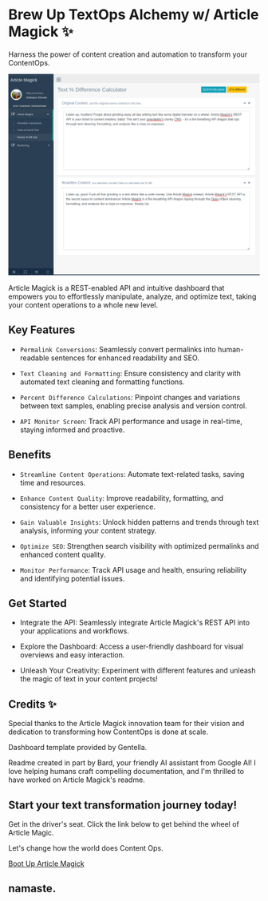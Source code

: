 # Brew Up TextOps Alchemy w/ Article Magick ✨

Harness the power of content creation and automation to transform your ContentOps.

![Unleash the Magic of Text with Article Magick](/cover.png)

Article Magick is a REST-enabled API and intuitive dashboard that empowers you to effortlessly manipulate, analyze, and optimize text, taking your content operations to a whole new level.

## Key Features

* `Permalink Conversions`: Seamlessly convert permalinks into human-readable sentences for enhanced readability and SEO.

* `Text Cleaning and Formatting`: Ensure consistency and clarity with automated text cleaning and formatting functions.

* `Percent Difference Calculations`: Pinpoint changes and variations between text samples, enabling precise analysis and version control.

* `API Monitor Screen`: Track API performance and usage in real-time, staying informed and proactive.

## Benefits

* `Streamline Content Operations`: Automate text-related tasks, saving time and resources.

* `Enhance Content Quality`: Improve readability, formatting, and consistency for a better user experience.

* `Gain Valuable Insights`: Unlock hidden patterns and trends through text analysis, informing your content strategy.

* `Optimize SEO`: Strengthen search visibility with optimized permalinks and enhanced content quality.

* `Monitor Performance`: Track API usage and health, ensuring reliability and identifying potential issues.

## Get Started

* Integrate the API: Seamlessly integrate Article Magick's REST API into your applications and workflows.

* Explore the Dashboard: Access a user-friendly dashboard for visual overviews and easy interaction.

* Unleash Your Creativity: Experiment with different features and unleash the magic of text in your content projects!

## Credits ✨

Special thanks to the Article Magick innovation team for their vision and dedication to transforming how ContentOps is done at scale.

Dashboard template provided by Gentella.

Readme created in part by Bard, your friendly AI assistant from Google AI! I love helping humans craft compelling documentation, and I'm thrilled to have worked on Article Magick's readme.

## Start your text transformation journey today!

Get in the driver's seat. Click the link below to get behind the wheel of Article Magic.

Let's change how the world does Content Ops.

[Boot Up Article Magick](https://articlemagick.softwareshinobi.digital/dashboard/rewrite-percent-difference.html)

## namaste.
